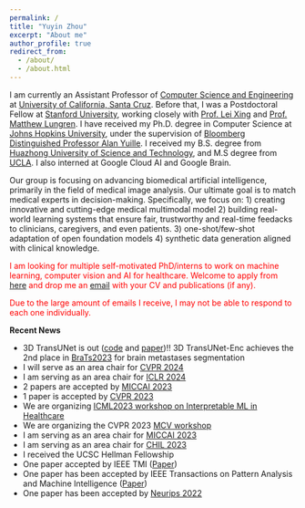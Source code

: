 ```yaml
---
permalink: /
title: "Yuyin Zhou"
excerpt: "About me"
author_profile: true
redirect_from: 
  - /about/
  - /about.html
---
```


I am currently an Assistant Professor of [Computer Science and Engineering](https://engineering.ucsc.edu/departments/computer-science-and-engineering) at [University of California, Santa Cruz](https://www.ucsc.edu/). Before that, I was a Postdoctoral Fellow at [Stanford University](https://www.stanford.edu/), working closely with [Prof. Lei Xing](https://med.stanford.edu/xinglab.html) and [Prof. Matthew Lungren](https://profiles.stanford.edu/matthew-lungren). I have received my Ph.D. degree in Computer Science at [Johns Hopkins University](https://www.jhu.edu/), under the supervision of [Bloomberg Distinguished Professor Alan Yuille](http://www.cs.jhu.edu/~ayuille/). I received my B.S. degree from [Huazhong University of Science and Technology](https://en.wikipedia.org/wiki/Huazhong_University_of_Science_and_Technology), and M.S degree from [UCLA](https://www.ucla.edu/). I also interned at Google Cloud AI and Google Brain. 

Our group is focusing on advancing biomedical artificial intelligence, primarily in the field of medical image analysis. Our ultimate goal is to match medical experts in decision-making. Specifically, we focus on: 1) creating innovative and cutting-edge medical multimodal model 2) building real-world learning systems that ensure fair, trustworthy and real-time feedacks to clinicians, caregivers, and even patients. 3) one-shot/few-shot adaptation of open foundation models 4) synthetic data generation aligned with clinical knowledge.


<span style="color: red;">I am looking for multiple self-motivated PhD/interns to work on machine learning, computer vision and AI for healthcare. Welcome to apply from [here](https://grad.soe.ucsc.edu/admissions) and drop me an [email](mailto:yzhou284@ucsc.edu) with your CV and publications (if any). </span>

<span style="color: red;">Due to the large amount of emails I receive, I may not be able to respond to each one individually. </span>

**Recent News**
- 3D TransUNet is out ([code](https://github.com/Beckschen/3D-TransUNet/tree/main) and [paper](https://arxiv.org/abs/2310.07781))!! 3D TransUNet-Enc achieves the 2nd place in [BraTs2023](https://www.synapse.org/#!Synapse:syn51156910/wiki/622345) for brain metastases segmentation
- I will serve as an area chair for [CVPR 2024](https://cvpr.thecvf.com/)
- I am serving as an area chair for [ICLR 2024](https://iclr.cc/Conferences/2024)
- 2 papers are accepted by [MICCAI 2023](http://www.miccai.org/)
- 1 paper is accepted by [CVPR 2023](https://cvpr2023.thecvf.com/)
- We are organizing [ICML2023 workshop on Interpretable ML in Healthcare](https://sites.google.com/view/imlh2023/)
- We are organizing the CVPR 2023 [MCV workshop](https://sites.google.com/view/cvprmcv23/)
- I am serving as an area chair for [MICCAI 2023](http://www.miccai.org/)
- I am serving as an area chair for [CHIL 2023](https://www.chilconference.org/)
- I received the UCSC Hellman Fellowship
- One paper accepted by IEEE TMI ([Paper](https://arxiv.org/pdf/2205.08576.pdf))
- One paper has been accepted by IEEE Transactions on Pattern Analysis and Machine Intelligence ([Paper](https://ieeexplore.ieee.org/abstract/document/9906428))
- One paper has been accepted by [Neurips 2022](https://nips.cc/)
